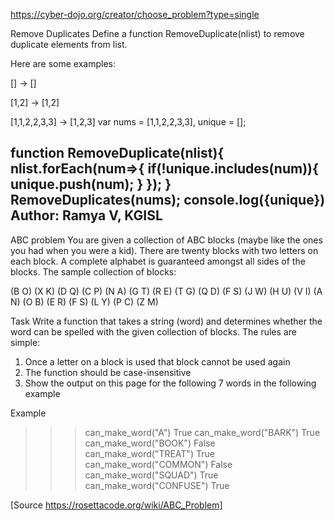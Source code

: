 https://cyber-dojo.org/creator/choose_problem?type=single

Remove Duplicates
Define a function RemoveDuplicate(nlist) to remove duplicate elements from list.

Here are some examples:

[] -> []

[1,2] -> [1,2]

[1,1,2,2,3,3] -> [1,2,3]
var nums = [1,1,2,2,3,3],
unique = [];

function RemoveDuplicate(nlist){
    nlist.forEach(num=>{
        if(!unique.includes(num)){
            unique.push(num);
        }
    });
}
RemoveDuplicates(nums);
console.log({unique})
Author: Ramya V, KGISL
------

ABC problem
You are given a collection of ABC blocks (maybe like the ones you had when you were a kid).
There are twenty blocks with two letters on each block.
A complete alphabet is guaranteed amongst all sides of the blocks.
The sample collection of blocks:

 (B O)
 (X K)
 (D Q)
 (C P)
 (N A)
 (G T)
 (R E)
 (T G)
 (Q D)
 (F S)
 (J W)
 (H U)
 (V I)
 (A N)
 (O B)
 (E R)
 (F S)
 (L Y)
 (P C)
 (Z M)

Task
Write a function that takes a string (word) and determines whether the word can be spelled with the given collection of blocks.
The rules are simple:
   1. Once a letter on a block is used that block cannot be used again
   2. The function should be case-insensitive
   3. Show the output on this page for the following 7 words in the following example

Example

>>> can_make_word("A")
True
>>> can_make_word("BARK")
True
>>> can_make_word("BOOK")
False
>>> can_make_word("TREAT")
True
>>> can_make_word("COMMON")
False
>>> can_make_word("SQUAD")
True
>>> can_make_word("CONFUSE")
True

[Source https://rosettacode.org/wiki/ABC_Problem]

     